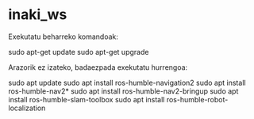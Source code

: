 # inaki_ws
Exekutatu beharreko komandoak:
 
  sudo apt-get update
  sudo apt-get upgrade

Arazorik ez izateko, badaezpada exekutatu hurrengoa:

  sudo apt update
  sudo apt install ros-humble-navigation2
  sudo apt install ros-humble-nav2*
  sudo apt install ros-humble-nav2-bringup
  sudo apt install ros-humble-slam-toolbox
  sudo apt install ros-humble-robot-localization
